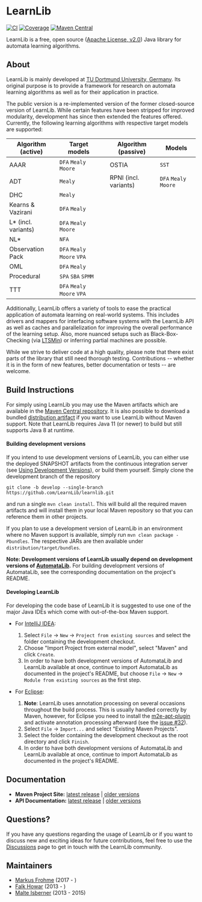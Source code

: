 # LearnLib

[![CI](https://github.com/LearnLib/learnlib/actions/workflows/ci.yml/badge.svg)](https://github.com/LearnLib/learnlib/actions/workflows/ci.yml)
[![Coverage](https://coveralls.io/repos/github/LearnLib/learnlib/badge.svg?branch=develop)](https://coveralls.io/github/LearnLib/learnlib?branch=develop)
[![Maven Central](https://maven-badges.herokuapp.com/maven-central/de.learnlib/learnlib-parent/badge.svg)](https://maven-badges.herokuapp.com/maven-central/de.learnlib/learnlib-parent)

LearnLib is a free, open source ([Apache License, v2.0][1]) Java library for automata learning algorithms.


## About

LearnLib is mainly developed at [TU Dortmund University, Germany][2].
Its original purpose is to provide a framework for research on automata learning algorithms as well as for their application in practice.

The public version is a re-implemented version of the former closed-source version of LearnLib.
While certain features have been stripped for improved modularity, development has since then extended the features offered.
Currently, the following learning algorithms with respective target models are supported:


| Algorithm (active)  | Target models               |     | Algorithm (passive)   | Models                |
|---------------------|-----------------------------|-----|-----------------------|-----------------------|
| AAAR                | `DFA` `Mealy` `Moore`       |     | OSTIA                 | `SST`                 |
| ADT                 | `Mealy`                     |     | RPNI (incl. variants) | `DFA` `Mealy` `Moore` |
| DHC                 | `Mealy`                     |     |                       |                       |
| Kearns & Vazirani   | `DFA` `Mealy`               |     |                       |                       |
| L* (incl. variants) | `DFA` `Mealy` `Moore`       |     |                       |                       |
| NL*                 | `NFA`                       |     |                       |                       |
| Observation Pack    | `DFA` `Mealy` `Moore` `VPA` |     |                       |                       |
| OML                 | `DFA` `Mealy`               |     |                       |                       |
| Procedural          | `SPA` `SBA` `SPMM`          |     |                       |                       |
| TTT                 | `DFA` `Mealy` `Moore` `VPA` |     |                       |                       |

Additionally, LearnLib offers a variety of tools to ease the practical application of automata learning on real-world systems.
This includes drivers and mappers for interfacing software systems with the LearnLib API as well as caches and parallelization for improving the overall performance of the learning setup.
Also, more nuanced setups such as Black-Box-Checking (via [LTSMin][ltsmin]) or inferring partial machines are possible.

While we strive to deliver code at a high quality, please note that there exist parts of the library that still need thorough testing.
Contributions -- whether it is in the form of new features, better documentation or tests -- are welcome.

## Build Instructions

For simply using LearnLib you may use the Maven artifacts which are available in the [Maven Central repository][maven-central].
It is also possible to download a bundled [distribution artifact][maven-central-distr] if you want to use LearnLib without Maven support.
Note that LearnLib requires Java 11 (or newer) to build but still supports Java 8 at runtime.

#### Building development versions

If you intend to use development versions of LearnLib, you can either use the deployed SNAPSHOT artifacts from the continuous integration server (see [Using Development Versions](https://github.com/LearnLib/learnlib/wiki/Using-Development-Versions)), or build them yourself.
Simply clone the development branch of the repository

```
git clone -b develop --single-branch https://github.com/LearnLib/learnlib.git
```

and run a single `mvn clean install`.
This will build all the required maven artifacts and will install them in your local Maven repository so that you can reference them in other projects.

If you plan to use a development version of LearnLib in an environment where no Maven support is available, simply run `mvn clean package -Pbundles`.
The respective JARs are then available under `distribution/target/bundles`.

**Note: Development versions of LearnLib usually depend on development versions of [AutomataLib][7].**
For building development versions of AutomataLib, see the corresponding documentation on the project's README.

#### Developing LearnLib

For developing the code base of LearnLib it is suggested to use one of the major Java IDEs which come with out-of-the-box Maven support.

* For [IntelliJ IDEA][intellij]:
  1. Select `File` -> `New` -> `Project from existing sources` and select the folder containing the development checkout.
  1. Choose "Import Project from external model", select "Maven" and click `Create`.
  1. In order to have both development versions of AutomataLib and LearnLib available at once, continue to import AutomataLib as documented in the project's README, but choose `File` -> `New` -> `Module from existing sources` as the first step.

* For [Eclipse][eclipse]:
  1. **Note**: LearnLib uses annotation processing on several occasions throughout the build process.
  This is usually handled correctly by Maven, however, for Eclipse you need to install the [m2e-apt-plugin](https://marketplace.eclipse.org/content/m2e-apt) and activate annotation processing afterward (see the [issue #32](https://github.com/LearnLib/learnlib/issues/32)).
  1. Select `File` -> `Import...` and select "Existing Maven Projects".
  1. Select the folder containing the development checkout as the root directory and click `Finish`.
  1. In order to have both development versions of AutomataLib and LearnLib available at once, continue to import AutomataLib as documented in the project's README.


## Documentation

* **Maven Project Site:** [latest release](http://learnlib.github.io/learnlib/maven-site/latest/) | [older versions](http://learnlib.github.io/learnlib/maven-site/)
* **API Documentation:** [latest release](http://learnlib.github.io/learnlib/maven-site/latest/apidocs/) | [older versions](http://learnlib.github.io/learnlib/maven-site/)


## Questions?

If you have any questions regarding the usage of LearnLib or if you want to discuss new and exciting ideas for future contributions, feel free to use the [Discussions](https://github.com/LearnLib/learnlib/discussions) page to get in touch with the LearnLib community.


## Maintainers

* [Markus Frohme][6] (2017 - )
* [Falk Howar][5] (2013 - )
* [Malte Isberner][4] (2013 - 2015)


[1]: http://www.apache.org/licenses/LICENSE-2.0
[2]: http://www.cs.tu-dortmund.de
[3]: http://www.learnlib.de
[4]: https://github.com/misberner
[5]: https://github.com/fhowar
[6]: https://github.com/mtf90
[7]: https://github.com/LearnLib/automatalib

[maven-central]: http://search.maven.org/#search%7Cga%7C1%7Cg%3A%22de.learnlib%22
[maven-central-distr]: http://search.maven.org/#search%7Cga%7C1%7Cg%3A%22de.learnlib.distribution%22
[intellij]: https://www.jetbrains.com/idea/
[eclipse]: https://www.eclipse.org/
[ltsmin]: https://ltsmin.utwente.nl/
